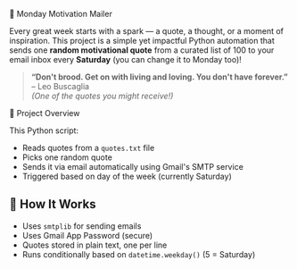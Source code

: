 💌 Monday Motivation Mailer

Every great week starts with a spark — a quote, a thought, or a moment of inspiration. This project is a simple yet impactful Python automation that sends one **random motivational quote** from a curated list of 100 to your email inbox every **Saturday** (you can change it to Monday too)!

> **“Don't brood. Get on with living and loving. You don't have forever.”** – Leo Buscaglia  
> _(One of the quotes you might receive!)_



🚀 Project Overview

This Python script:
- Reads quotes from a `quotes.txt` file
- Picks one random quote
- Sends it via email automatically using Gmail's SMTP service
- Triggered based on day of the week (currently Saturday)

## 🔐 How It Works

- Uses `smtplib` for sending emails
- Uses Gmail App Password (secure)
- Quotes stored in plain text, one per line
- Runs conditionally based on `datetime.weekday()` (5 = Saturday)
